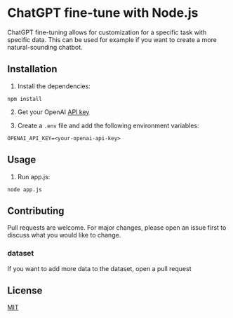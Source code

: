 # ChatGPT fine-tune with Node.js

ChatGPT fine-tuning allows for customization for a specific task with specific data. This can be used for example if you want to create a more natural-sounding chatbot.

## Installation

1. Install the dependencies:

```
npm install
```

2. Get your OpenAI [API key](https://platform.openai.com/account/api-keys)

3. Create a `.env` file and add the following environment variables:

```
OPENAI_API_KEY=<your-openai-api-key>
```

## Usage

1.  Run app.js:

```
node app.js
```

## Contributing

Pull requests are welcome. For major changes, please open an issue first to discuss what you would like to change.

### dataset

If you want to add more data to the dataset, open a pull request

## License

[MIT](https://choosealicense.com/licenses/mit/)

